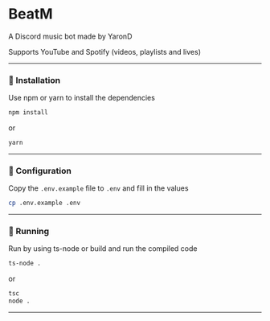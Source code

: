 # BeatM
A Discord music bot made by YaronD

Supports YouTube and Spotify (videos, playlists and lives)

---
### 📑 Installation
Use npm or yarn to install the dependencies
```bash
npm install
```
or
```bash
yarn
```
---
### 📑 Configuration
Copy the `.env.example` file to `.env` and fill in the values
```bash
cp .env.example .env
```
---
### 📑 Running
Run by using ts-node or build and run the compiled code
```bash
ts-node .
```
or
```bash
tsc
node .
```
---